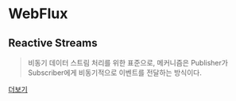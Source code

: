 # WebFlux

## Reactive Streams

>  비동기 데이터 스트림 처리를 위한 표준으로, 메커니즘은 Publisher가 Subscriber에게 비동기적으로 이벤트를 전달하는 방식이다.

[더보기](https://github.com/kimzerovirus/TIL/blob/main/jvm%EC%96%B8%EC%96%B4/Java/%EB%A6%AC%EC%95%A1%ED%8B%B0%EB%B8%8C%EC%8A%A4%ED%8A%B8%EB%A6%BC.md)